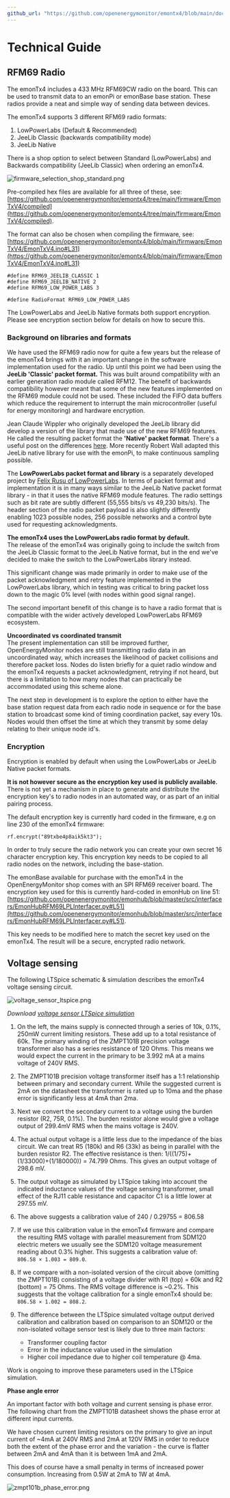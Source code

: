 ```yaml
---
github_url: "https://github.com/openenergymonitor/emontx4/blob/main/docs/technical.md"
---
```


# Technical Guide

## RFM69 Radio

The emonTx4 includes a 433 MHz RFM69CW radio on the board. This can be used to transmit data to an emonPi or emonBase base station. These radios provide a neat and simple way of sending data between devices.

The emonTx4 supports 3 different RFM69 radio formats:

1. LowPowerLabs (Default & Recommended)
2. JeeLib Classic (backwards compatibility mode)
3. JeeLib Native

There is a shop option to select between Standard (LowPowerLabs) and Backwards compatibility (JeeLib Classic) when ordering an emonTx4.

![firmware_selection_shop_standard.png](img/firmware_selection_shop_standard.png)

Pre-compiled hex files are available for all three of these, see: [https://github.com/openenergymonitor/emontx4/tree/main/firmware/EmonTxV4/compiled](https://github.com/openenergymonitor/emontx4/tree/main/firmware/EmonTxV4/compiled).

The format can also be chosen when compiling the firmware, see: [https://github.com/openenergymonitor/emontx4/blob/main/firmware/EmonTxV4/EmonTxV4.ino#L31](https://github.com/openenergymonitor/emontx4/blob/main/firmware/EmonTxV4/EmonTxV4.ino#L31)

```
#define RFM69_JEELIB_CLASSIC 1
#define RFM69_JEELIB_NATIVE 2
#define RFM69_LOW_POWER_LABS 3

#define RadioFormat RFM69_LOW_POWER_LABS
```

The LowPowerLabs and JeeLib Native formats both support encryption. Please see encryption section below for details on how to secure this.

### Background on libraries and formats

We have used the RFM69 radio now for quite a few years but the release of the emonTx4 brings with it an important change in the software implementation used for the radio. Up until this point we had been using the **JeeLib 'Classic' packet format.** This was built around compatibility with an earlier generation radio module called RFM12. The benefit of backwards compatibility however meant that some of the new features implemented on the RFM69 module could not be used. These included the FIFO data buffers which reduce the requirement to interrupt the main microcontroller (useful for energy monitoring) and hardware encryption. 

Jean Claude Wippler who originally developed the JeeLib library did develop a version of the library that made use of the new RFM69 features. He called the resulting packet format the **'Native' packet format**. There's a useful post on the differences [here](https://jeelabs.org/book/1522a/index.html). More recently Robert Wall adapted this JeeLib native library for use with the emonPi, to make continuous sampling possible.

The **LowPowerLabs packet format and library** is a separately developed project by [Felix Rusu of LowPowerLabs](https://github.com/LowPowerLab/RFM69). In terms of packet format and implementation it is in many ways similar to the JeeLib Native packet format library - in that it uses the native RFM69 module features. The radio settings such as bit rate are subtly different (55,555 bits/s vs 49,230 bits/s). The header section of the radio packet payload is also slightly differently enabling 1023 possible nodes, 256 possible networks and a control byte used for requesting acknowledgments.

**The emonTx4 uses the LowPowerLabs radio format by default.**<br>
The release of the emonTx4 was originally going to include the switch from the JeeLib Classic format to the JeeLib Native format, but in the end we've decided to make the switch to the LowPowerLabs library instead. 

This significant change was made primarily in order to make use of the packet acknowledgment and retry feature implemented in the LowPowerLabs library, which in testing was critical to bring packet loss down to the magic 0% level (with nodes within good signal range).

The second important benefit of this change is to have a radio format that is compatible with the wider actively developed LowPowerLabs RFM69 ecosystem. 

**Uncoordinated vs coordinated transmit**<br>
The present implementation can still be improved further, OpenEnergyMonitor nodes are still transmitting radio data in an uncoordinated way, which increases the likelihood of packet collisions and therefore packet loss. Nodes do listen briefly for a quiet radio window and the emonTx4 requests a packet acknowledgment, retrying if not heard, but there is a limitation to how many nodes that can practically be accommodated using this scheme alone.

The next step in development is to explore the option to either have the base station request data from each radio node in sequence or for the base station to broadcast some kind of timing coordination packet, say every 10s. Nodes would then offset the time at which they transmit by some delay relating to their unique node id's.

### Encryption

Encryption is enabled by default when using the LowPowerLabs or JeeLib Native packet formats.

**It is not however secure as the encryption key used is publicly available.** There is not yet a mechanism in place to generate and distribute the encryption key's to radio nodes in an automated way, or as part of an initial pairing process.

The default encryption key is currently hard coded in the firmware, e.g on line 230 of the emonTx4 firmware:

```
rf.encrypt("89txbe4p8aik5kt3");
```

In order to truly secure the radio network you can create your own secret 16 character encryption key. This encryption key needs to be copied to all radio nodes on the network, including the base-station.

The emonBase available for purchase with the emonTx4 in the OpenEnergyMonitor shop comes with an SPI RFM69 receiver board. The encryption key used for this is currently hard-coded in emonHub on line 51: [https://github.com/openenergymonitor/emonhub/blob/master/src/interfacers/EmonHubRFM69LPLInterfacer.py#L51](https://github.com/openenergymonitor/emonhub/blob/master/src/interfacers/EmonHubRFM69LPLInterfacer.py#L51).

This key needs to be modified here to match the secret key used on the emonTx4. The result will be a secure, encrypted radio network.

## Voltage sensing

The following LTSpice schematic & simulation describes the emonTx4 voltage sensing circuit.

![voltage_sensor_ltspice.png](img/voltage_sensor_ltspice.png)

*Download [voltage sensor LTSpice simulation](files/emonVs.zip)*

1. On the left, the mains supply is connected through a series of 10k, 0.1%, 250mW current limiting resistors. These add up to a total resistance of 60k. The primary winding of the ZMPT101B precision voltage transformer also has a series resistance of 120 Ohms. This means we would expect the current in the primary to be 3.992 mA at a mains voltage of 240V RMS.

2. The ZMPT101B precision voltage transformer itself has a 1:1 relationship between primary and secondary current. While the suggested current is 2mA on the datasheet the transformer is rated up to 10ma and the phase error is significantly less at 4mA than 2ma. 

3. Next we convert the secondary current to a voltage using the burden resistor (R2, 75R, 0.1%). The burden resistor alone would give a voltage output of 299.4mV RMS when the mains voltage is 240V.

4. The actual output voltage is a little less due to the impedance of the bias circuit. We can treat R5 (180k) and R6 (33k) as being in parallel with the burden resistor R2. The effective resistance is then: 1/((1/75)+(1/33000)+(1/180000)) = 74.799 Ohms. This gives an output voltage of 298.6 mV.

5. The output voltage as simulated by LTSpice taking into account the indicated inductance values of the voltage sensing transformer, small effect of the RJ11 cable resistance and capacitor C1 is a little lower at 297.55 mV.

6. The above suggests a calibration value of 240 / 0.29755 = 806.58

7. If we use this calibration value in the emonTx4 firmware and compare the resulting RMS voltage with parallel measurement from SDM120 electric meters we usually see the SDM120 voltage measurement reading about 0.3% higher. This suggests a calibration value of:<br>`806.58 × 1.003 = 809.0`.

8. If we compare with a non-isolated version of the circuit above (omitting the ZMPT101B) consisting of a voltage divider with R1 (top) = 60k and R2 (bottom) = 75 Ohms. The RMS voltage difference is ~0.2%. This suggests that the voltage calibration for a single emonTx4 should be:<br>`806.58 × 1.002 = 808.2`.

9. The difference between the LTSpice simulated voltage output derived calibration and calibration based on comparison to an SDM120 or the non-isolated voltage sensor test is likely due to three main factors:

    - Transformer coupling factor
    - Error in the inductance value used in the simulation
    - Higher coil impedance due to higher coil temperature @ 4ma.
  
Work is ongoing to improve these parameters used in the LTSpice simulation.

**Phase angle error**

An important factor with both voltage and current sensing is phase error. The following chart from the ZMPT101B datasheet shows the phase error at different input currents. 

We have chosen current limiting resistors on the primary to give an input current of ~4mA at 240V RMS and 2mA at 120V RMS in order to reduce both the extent of the phase error and the variation - the curve is flatter between 2mA and 4mA than it is between 1mA and 2mA.

This does of course have a small penalty in terms of increased power consumption. Increasing from 0.5W at 2mA to 1W at 4mA.

![zmpt101b_phase_error.png](img/zmpt101b_phase_error.png)



